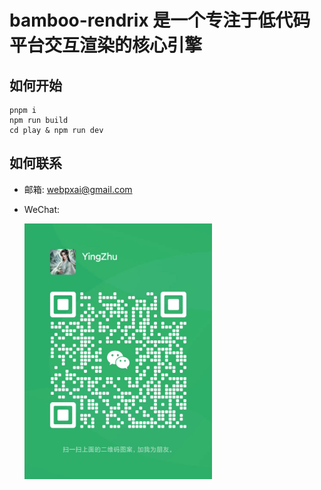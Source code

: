 # bamboo-rendrix 是一个专注于低代码平台交互渲染的核心引擎

## 如何开始

```shell
pnpm i
npm run build
cd play & npm run dev
```

## 如何联系

- 邮箱: [webpxai@gmail.com](mailto:webpxai@gmail.com)
- WeChat:

  <img src="./wechat-img.jpg" alt="本地图片" width="300">
